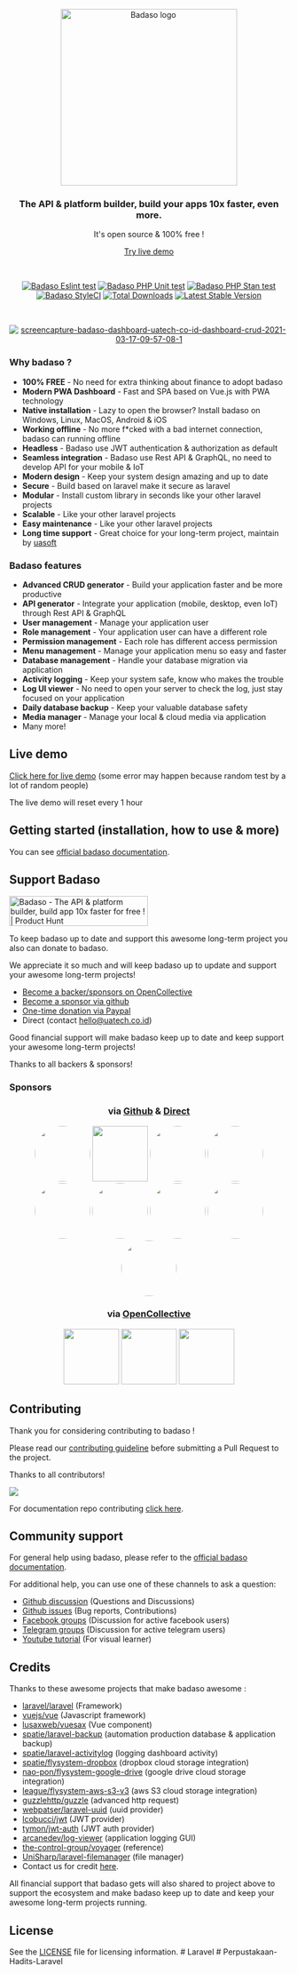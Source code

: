 <p align="center">
  <a href="https://badaso-docs.uatech.co.id/">
    <img src="https://i.ibb.co/tx2NJvD/LOGO-BADASO-5.png" width="318px" alt="Badaso logo" />
  </a>
</p>
<h3 align="center">The API & platform builder, build your apps 10x faster, even more.</h3>
<p align="center">It's open source & 100% free !</p>
<p align="center"><a href="#live-demo">Try live demo</a></p>
<br />

<p align="center">
<a href="https://github.com/uasoft-indonesia/badaso/actions/workflows/eslint.yml"><img src="https://github.com/uasoft-indonesia/badaso/actions/workflows/eslint.yml/badge.svg" alt="Badaso Eslint test"></a>
<a href="https://github.com/uasoft-indonesia/badaso/actions/workflows/phpunit.yml"><img src="https://github.com/uasoft-indonesia/badaso/actions/workflows/phpunit.yml/badge.svg" alt="Badaso PHP Unit test"></a>
<a href="https://github.com/uasoft-indonesia/badaso/actions/workflows/phpstan.yml"><img src="https://github.com/uasoft-indonesia/badaso/actions/workflows/phpstan.yml/badge.svg" alt="Badaso PHP Stan test"></a>
<a href="https://github.styleci.io/repos/347838630"><img src="https://github.styleci.io/repos/347838630/shield" alt="Badaso StyleCI"></a>
<a href="https://packagist.org/packages/badaso/core"><img src="https://img.shields.io/packagist/dt/badaso/core" alt="Total Downloads"></a>
<a href="https://packagist.org/packages/badaso/core"><img src="https://img.shields.io/packagist/v/badaso/core" alt="Latest Stable Version"></a>
</p>


<br>

<p align="center">
  <a href="https://badaso-docs.uatech.co.id/">
    <img src="https://i.ibb.co/n6LwwRw/Screen-Shot-2021-07-29-at-11-30-41.png" alt="screencapture-badaso-dashboard-uatech-co-id-dashboard-crud-2021-03-17-09-57-08-1" />
  </a>
</p>

### Why badaso ?

- **100% FREE** - No need for extra thinking about finance to adopt badaso
- **Modern PWA  Dashboard** - Fast and SPA based on Vue.js with PWA technology
- **Native installation** - Lazy to open the browser? Install badaso on Windows, Linux, MacOS, Android & iOS 
- **Working offline** - No more f*cked with a bad internet connection, badaso can running offline
- **Headless** - Badaso use JWT authentication & authorization as default
- **Seamless integration** - Badaso use Rest API & GraphQL, no need to develop API for your mobile & IoT
- **Modern design** - Keep your system design amazing and up to date
- **Secure** - Build based on laravel make it secure as laravel
- **Modular** - Install custom library in seconds like your other laravel projects
- **Scalable** - Like your other laravel projects 
- **Easy maintenance** - Like your other laravel projects 
- **Long time support** - Great choice for your long-term project, maintain by [uasoft](https://soft.uatech.co.id)

### Badaso features 

- **Advanced CRUD generator** - Build your application faster and be more productive 
- **API generator** - Integrate your application (mobile, desktop, even IoT) through Rest API & GraphQL
- **User management** - Manage your application user 
- **Role management** - Your application user can have a different role
- **Permission management** - Each role has different access permission 
- **Menu management** - Manage your application menu so easy and faster 
- **Database management** - Handle your database migration via application 
- **Activity logging** - Keep your system safe, know who makes the trouble 
- **Log UI viewer** - No need to open your server to check the log, just stay focused on your application
- **Daily database backup** - Keep your valuable database safety 
- **Media manager** - Manage your local & cloud media via application 
- Many more!

## Live demo

<a href="https://badaso-demo.uatech.co.id" target="_blank">Click here for live demo</a> (some error may happen because random test by a lot of random people)

The live demo will reset every 1 hour

## Getting started (installation, how to use & more)

You can see <a href="https://badaso-docs.uatech.co.id" target="_blank">official badaso documentation</a>.

## Support Badaso

<a href="https://www.producthunt.com/posts/badaso?utm_source=badge-featured&utm_medium=badge&utm_souce=badge-badaso" target="_blank"><img src="https://api.producthunt.com/widgets/embed-image/v1/featured.svg?post_id=310331&theme=light" alt="Badaso - The API & platform builder, build app 10x faster for free ! | Product Hunt" style="width: 250px; height: 54px;" width="250" height="54" /></a>

To keep badaso up to date and support this awesome long-term project you also can donate to badaso.

We appreciate it so much and will keep badaso up to update and support your awesome long-term projects!

- [Become a backer/sponsors on OpenCollective](https://opencollective.com/badaso)
- [Become a sponsor via github](https://github.com/sponsors/uasoft-indonesia)
- [One-time donation via Paypal](https://paypal.me/rizkiheryandi)
- Direct (contact hello@uatech.co.id)

Good financial support will make badaso keep up to date and keep support your awesome long-term projects!

Thanks to all backers & sponsors!

### Sponsors

<div align="center">
<h3>via <a href="https://github.com/sponsors/uasoft-indonesia">Github</a> & <a href="https://paypal.me/rizkiheryandi">Direct</a></h3>

<a href="https://soft.uatech.co.id" target="_blank"><img style="border-radius:50%" height="100px" src="https://avatars.githubusercontent.com/u/32425950?s=400&u=6b3d016c70331eb0921b64366b06c658381e13ea&v=4"></a>
<a href="https://persis.or.id" target="_blank"><img height="100px" src="https://i.postimg.cc/BvKwwg97/68747470733a2f2f692e706f7374696d672e63632f4e664776476438562f6c6f676f2d4b6f6d696e666f2d50502d50656d75.png"></a>
<a href="https://github.com/SiscaKohl" target="_blank"><img style="border-radius:50%" height="100px" src="https://avatars.githubusercontent.com/u/95972391?v=4"></a>
<a href="https://gurusaham.com" target="_blank"><img style="border-radius:50%" height="100px" src="https://i.postimg.cc/m2XCTJF5/unnamed-1.jpg"></a>
<a href="https://github.com/MelSakano" target="_blank"><img style="border-radius:50%" height="100px" src="https://avatars.githubusercontent.com/u/96273538?v=4"></a>
<a href="https://cariharga.co.id" target="_blank"><img style="border-radius:50%" height="100px" src="https://i.postimg.cc/wBv6g4L0/logo-cariharga-v2.png"></a>
<a href="https://github.com/BariArdian" target="_blank"><img style="border-radius:50%" height="100px" src="https://avatars.githubusercontent.com/u/95889773?v=4"></a>
<a href="https://github.com/RecFreeForm" target="_blank"><img style="border-radius:50%" height="100px" src="https://avatars.githubusercontent.com/u/95894729?s=200&v=4"></a>
<a href="https://github.com/Zykap" target="_blank"><img style="border-radius:50%" height="100px" src="https://avatars.githubusercontent.com/u/96396332?v=4"></a>
</div>

<div align="center">
<h3>via <a href="https://opencollective.com/badaso">OpenCollective</a></h3>

<a href="https://opencollective.com/badaso" target="_blank" rel="noopener noreferrer"><img src="https://opencollective.com/badaso/tiers/gold-backer/0/avatar.svg?sanitize=true" height="100px"></a>
  <a href="https://opencollective.com/badaso" target="_blank" rel="noopener noreferrer"><img src="https://opencollective.com/badaso/tiers/bronze-backer/0/avatar.svg?sanitize=true" height="100px"></a>
  <a href="https://opencollective.com/badaso" target="_blank" rel="noopener noreferrer"><img src="https://opencollective.com/badaso/tiers/bronze-backer/1/avatar.svg?sanitize=true" height="100px"></a>
</div>

## Contributing

Thank you for considering contributing to badaso ! 

Please read our [contributing guideline](./CONTRIBUTING.md) before submitting a Pull Request to the project.

Thanks to all contributors!

<a href="https://github.com/uasoft-indonesia/badaso/graphs/contributors"><img src="https://contrib.rocks/image?repo=uasoft-indonesia/badaso" /></a>

For documentation repo contributing [click here](https://github.com/uasoft-indonesia/badaso-documentation).

## Community support

For general help using badaso, please refer to the [official badaso documentation](https://badaso-docs.uatech.co.id/docs/). 

For additional help, you can use one of these channels to ask a question:

- [Github discussion](https://github.com/uasoft-indonesia/badaso/discussions) (Questions and Discussions)
- [Github issues](https://github.com/uasoft-indonesia/badaso/issues) (Bug reports, Contributions)
- [Facebook groups](https://facebook.com/groups/badaso) (Discussion for active facebook users)
- [Telegram groups](https://t.me/badaso_developers) (Discussion for active telegram users)
- [Youtube tutorial](https://youtube.com/playlist?list=PLO-UCDr2KEwPZPeQvjLmj-RVfNHycttPl) (For visual learner)

## Credits

Thanks to these awesome projects that make badaso awesome :

- [laravel/laravel](https://github.com/laravel/laravel) (Framework)
- [vuejs/vue](https://github.com/vuejs/vue) (Javascript framework)
- [lusaxweb/vuesax](https://github.com/lusaxweb/vuesax) (Vue component)
- [spatie/laravel-backup](https://github.com/spatie/laravel-backup) (automation production database & application backup)
- [spatie/laravel-activitylog](https://github.com/spatie/laravel-activitylog) (logging dashboard activity)
- [spatie/flysystem-dropbox](https://github.com/spatie/flysystem-dropbox) (dropbox cloud storage integration)
- [nao-pon/flysystem-google-drive](https://github.com/nao-pon/flysystem-google-drive) (google drive cloud storage integration)
- [league/flysystem-aws-s3-v3](https://github.com/league/flysystem-aws-s3-v3) (aws S3 cloud storage integration)
- [guzzlehttp/guzzle](https://github.com/guzzlehttp/guzzle) (advanced http request)
- [webpatser/laravel-uuid](https://github.com/webpatser/laravel-uuid) (uuid provider)
- [lcobucci/jwt](https://github.com/lcobucci/jwt) (JWT provider)
- [tymon/jwt-auth](https://github.com/tymon/jwt-auth) (JWT auth provider)
- [arcanedev/log-viewer](https://github.com/arcanedev/log-viewer]) (application logging GUI)
- [the-control-group/voyager](https://github.com/the-control-group/voyager) (reference)
- [UniSharp/laravel-filemanager](https://github.com/UniSharp/laravel-filemanager) (file manager)
- Contact us for credit [here](https://t.me/rizkiheryandi).

All financial support that badaso gets will also shared to project above to support the ecosystem and make badaso keep up to date and keep your awesome long-term projects running.

## License

See the [LICENSE](./LICENSE) file for licensing information.
#   L a r a v e l  
 #   P e r p u s t a k a a n - H a d i t s - L a r a v e l  
 